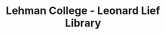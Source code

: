 ---
layout: repo
title: "Lehman College - Leonard Lief Library"
id: 18928
permalink: repos/18928/
---